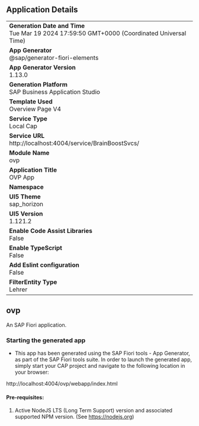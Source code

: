 ## Application Details
|               |
| ------------- |
|**Generation Date and Time**<br>Tue Mar 19 2024 17:59:50 GMT+0000 (Coordinated Universal Time)|
|**App Generator**<br>@sap/generator-fiori-elements|
|**App Generator Version**<br>1.13.0|
|**Generation Platform**<br>SAP Business Application Studio|
|**Template Used**<br>Overview Page V4|
|**Service Type**<br>Local Cap|
|**Service URL**<br>http://localhost:4004/service/BrainBoostSvcs/
|**Module Name**<br>ovp|
|**Application Title**<br>OVP App|
|**Namespace**<br>|
|**UI5 Theme**<br>sap_horizon|
|**UI5 Version**<br>1.121.2|
|**Enable Code Assist Libraries**<br>False|
|**Enable TypeScript**<br>False|
|**Add Eslint configuration**<br>False|
|**FilterEntity Type**<br>Lehrer|

## ovp

An SAP Fiori application.

### Starting the generated app

-   This app has been generated using the SAP Fiori tools - App Generator, as part of the SAP Fiori tools suite.  In order to launch the generated app, simply start your CAP project and navigate to the following location in your browser:

http://localhost:4004/ovp/webapp/index.html

#### Pre-requisites:

1. Active NodeJS LTS (Long Term Support) version and associated supported NPM version.  (See https://nodejs.org)


